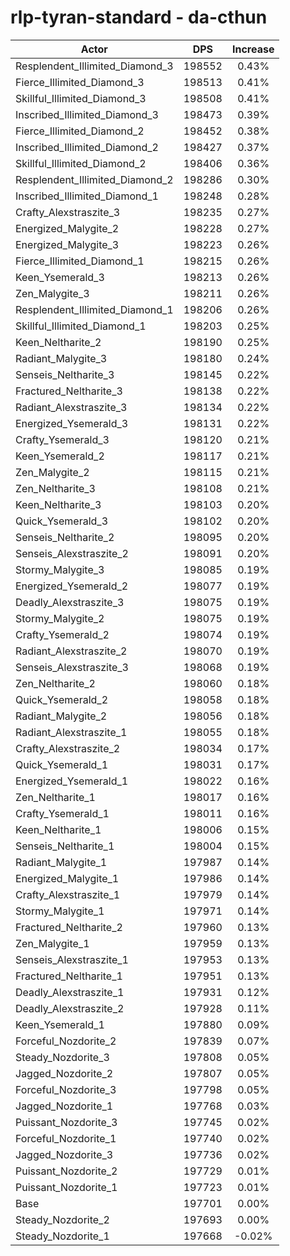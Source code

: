 # rlp-tyran-standard - da-cthun
| Actor | DPS | Increase |
|---|:---:|:---:|
|Resplendent_Illimited_Diamond_3|198552|0.43%|
|Fierce_Illimited_Diamond_3|198513|0.41%|
|Skillful_Illimited_Diamond_3|198508|0.41%|
|Inscribed_Illimited_Diamond_3|198473|0.39%|
|Fierce_Illimited_Diamond_2|198452|0.38%|
|Inscribed_Illimited_Diamond_2|198427|0.37%|
|Skillful_Illimited_Diamond_2|198406|0.36%|
|Resplendent_Illimited_Diamond_2|198286|0.30%|
|Inscribed_Illimited_Diamond_1|198248|0.28%|
|Crafty_Alexstraszite_3|198235|0.27%|
|Energized_Malygite_2|198228|0.27%|
|Energized_Malygite_3|198223|0.26%|
|Fierce_Illimited_Diamond_1|198215|0.26%|
|Keen_Ysemerald_3|198213|0.26%|
|Zen_Malygite_3|198211|0.26%|
|Resplendent_Illimited_Diamond_1|198206|0.26%|
|Skillful_Illimited_Diamond_1|198203|0.25%|
|Keen_Neltharite_2|198190|0.25%|
|Radiant_Malygite_3|198180|0.24%|
|Senseis_Neltharite_3|198145|0.22%|
|Fractured_Neltharite_3|198138|0.22%|
|Radiant_Alexstraszite_3|198134|0.22%|
|Energized_Ysemerald_3|198131|0.22%|
|Crafty_Ysemerald_3|198120|0.21%|
|Keen_Ysemerald_2|198117|0.21%|
|Zen_Malygite_2|198115|0.21%|
|Zen_Neltharite_3|198108|0.21%|
|Keen_Neltharite_3|198103|0.20%|
|Quick_Ysemerald_3|198102|0.20%|
|Senseis_Neltharite_2|198095|0.20%|
|Senseis_Alexstraszite_2|198091|0.20%|
|Stormy_Malygite_3|198085|0.19%|
|Energized_Ysemerald_2|198077|0.19%|
|Deadly_Alexstraszite_3|198075|0.19%|
|Stormy_Malygite_2|198075|0.19%|
|Crafty_Ysemerald_2|198074|0.19%|
|Radiant_Alexstraszite_2|198070|0.19%|
|Senseis_Alexstraszite_3|198068|0.19%|
|Zen_Neltharite_2|198060|0.18%|
|Quick_Ysemerald_2|198058|0.18%|
|Radiant_Malygite_2|198056|0.18%|
|Radiant_Alexstraszite_1|198055|0.18%|
|Crafty_Alexstraszite_2|198034|0.17%|
|Quick_Ysemerald_1|198031|0.17%|
|Energized_Ysemerald_1|198022|0.16%|
|Zen_Neltharite_1|198017|0.16%|
|Crafty_Ysemerald_1|198011|0.16%|
|Keen_Neltharite_1|198006|0.15%|
|Senseis_Neltharite_1|198004|0.15%|
|Radiant_Malygite_1|197987|0.14%|
|Energized_Malygite_1|197986|0.14%|
|Crafty_Alexstraszite_1|197979|0.14%|
|Stormy_Malygite_1|197971|0.14%|
|Fractured_Neltharite_2|197960|0.13%|
|Zen_Malygite_1|197959|0.13%|
|Senseis_Alexstraszite_1|197953|0.13%|
|Fractured_Neltharite_1|197951|0.13%|
|Deadly_Alexstraszite_1|197931|0.12%|
|Deadly_Alexstraszite_2|197928|0.11%|
|Keen_Ysemerald_1|197880|0.09%|
|Forceful_Nozdorite_2|197839|0.07%|
|Steady_Nozdorite_3|197808|0.05%|
|Jagged_Nozdorite_2|197807|0.05%|
|Forceful_Nozdorite_3|197798|0.05%|
|Jagged_Nozdorite_1|197768|0.03%|
|Puissant_Nozdorite_3|197745|0.02%|
|Forceful_Nozdorite_1|197740|0.02%|
|Jagged_Nozdorite_3|197736|0.02%|
|Puissant_Nozdorite_2|197729|0.01%|
|Puissant_Nozdorite_1|197723|0.01%|
|Base|197701|0.00%|
|Steady_Nozdorite_2|197693|0.00%|
|Steady_Nozdorite_1|197668|-0.02%|
